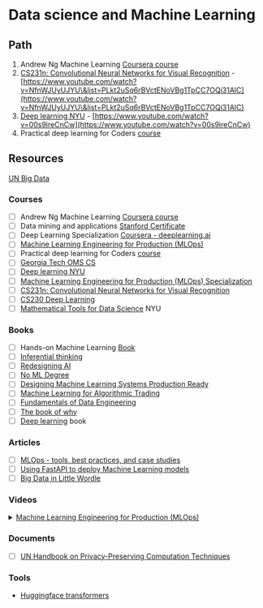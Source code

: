 # Data science and Machine Learning

## Path

1. Andrew Ng Machine Learning [Coursera course](https://www.coursera.org/learn/machine-learning)
2. [CS231n: Convolutional Neural Networks for Visual Recognition](https://cs231n.stanford.edu/2016/) - [https://www.youtube.com/watch?v=NfnWJUyUJYU\&list=PLkt2uSq6rBVctENoVBg1TpCC7OQi31AlC](https://www.youtube.com/watch?v=NfnWJUyUJYU\&list=PLkt2uSq6rBVctENoVBg1TpCC7OQi31AlC)
3. [Deep learning NYU](https://atcold.github.io/NYU-DLFL22/) - [https://www.youtube.com/watch?v=00s9ireCnCw](https://www.youtube.com/watch?v=00s9ireCnCw)
4. Practical deep learning for Coders [course](https://course.fast.ai/)

## Resources

[UN Big Data](https://unstats.un.org/bigdata/index.cshtml)

### Courses

* [ ] Andrew Ng Machine Learning [Coursera course](https://www.coursera.org/learn/machine-learning)
* [ ] Data mining and applications [Stanford Certificate](https://online.stanford.edu/programs/data-mining-and-applications-graduate-certificate)
* [ ] Deep Learning Specialization [Coursera - deeplearning.ai](https://www.coursera.org/specializations/deep-learning?utm\_source=deeplearningai\&utm\_medium=institutions\&utm\_campaign=WebsiteCoursesDLSTopButton)
* [ ] [Machine Learning Engineering for Production (MLOps)](https://www.coursera.org/specializations/machine-learning-engineering-for-production-mlops)
* [ ] Practical deep learning for Coders [course](https://course.fast.ai/)
* [ ] [Georgia Tech OMS CS](https://www.cc.gatech.edu/future/masters/mscs/program)
* [ ] [Deep learning NYU](https://atcold.github.io/NYU-DLFL22/)
* [ ] [Machine Learning Engineering for Production (MLOps) Specialization](https://www.coursera.org/specializations/machine-learning-engineering-for-production-mlops?utm\_source=deeplearning-ai\&utm\_medium=institutions\&utm\_campaign=20210423-mlep-1-deeplearning-ai-institutions-dlai-website)
* [ ] [CS231n: Convolutional Neural Networks for Visual Recognition](https://cs231n.stanford.edu/2016/)
* [ ] [CS230 Deep Learning](https://cs230.stanford.edu/)
* [ ] [Mathematical Tools for Data Science](https://cds.nyu.edu/math-tools/) NYU

### Books

* [ ] Hands-on Machine Learning [Book](https://www.amazon.com/-/es/Aur%C3%A9lien-G%C3%A9ron/dp/1098125975/ref=tmm\_pap\_swatch\_0?\_encoding=UTF8\&sr=8-1)
* [ ] [Inferential thinking](https://www.inferentialthinking.com/chapters/intro.html)
* [ ] [Redesigning AI](https://www.amazon.com/dp/1946511625/)
* [ ] [No ML Degree](https://www.amazon.com/dp/B0B1XFF1F8)
* [ ] [Designing Machine Learning Systems Production Ready](https://www.amazon.com/Designing-Machine-Learning-Systems-Production-Ready/dp/1098107969)
* [ ] [Machine Learning for Algorithmic Trading](https://www.amazon.com/Machine-Learning-Algorithmic-Trading-alternative/dp/1839217715)
* [ ] [Fundamentals of Data Engineering](https://www.oreilly.com/library/view/fundamentals-of-data/9781098108298/)
* [ ] [The book of why](https://www.amazon.com/Book-Why-Science-Cause-Effect/dp/046509760X)
* [ ] [Deep learning](https://www.deeplearningbook.org/) book

### Articles

* [ ] [MLOps - tools, best practices, and case studies](https://huyenchip.com/mlops/)
* [ ] [Using FastAPI to deploy Machine Learning models](https://engineering.rappi.com/using-fastapi-to-deploy-machine-learning-models-cd5ed7219ea)
* [ ] [Big Data in Little Wordle](https://towardsdatascience.com/big-data-in-little-wordle-306d5502c4d9)

### Videos

<details>

<summary><a href="https://www.youtube.com/watch?v=Ta14KpeZJok">Machine Learning Engineering for Production (MLOps)</a></summary>

Models on production need to iterate faster depending on the domain. i.e. Language does not evolve as fast as the stock market.

Phases: Scale, monitoring

</details>

### Documents

* [ ] [UN Handbook on Privacy-Preserving Computation Techniques](https://unstats.un.org/bigdata/task-teams/privacy/UN%20Handbook%20for%20Privacy-Preserving%20Techniques.pdf)

### Tools

* [Huggingface transformers](https://huggingface.co/docs/transformers/index)
